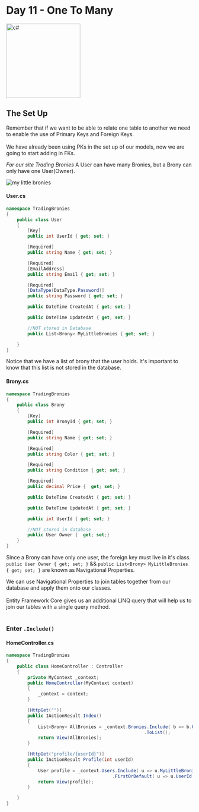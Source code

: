 # Day 11 - One To Many

<img src="https://upload.wikimedia.org/wikipedia/commons/thumb/7/7a/C_Sharp_logo.svg/800px-C_Sharp_logo.svg.png" alt="c#" width="200px" />

## The Set Up

Remember that if we want to be able to relate one table to another we need to enable the use of Primary Keys and Foreign Keys.<br>
<br>
We have already been using PKs in the set up of our models, now we are going to start adding in FKs.

*For our site Trading Bronies*
A User can have many Bronies, but a Brony can only have one User(Owner).

<img src="https://raw.githubusercontent.com/wgoode3/c-sharp-lectures/master/assets/bros.png" alt="my little bronies" />


#### User.cs
```cs
namespace TradingBronies
{
    public class User
    {
        [Key]
        public int UserId { get; set; }

        [Required]
        public string Name { get; set; }

        [Required]
        [EmailAddress]
        public string Email { get; set; }

        [Required]
        [DataType(DataType.Password)]
        public string Password { get; set; }

        public DateTime CreatedAt { get; set; }

        public DateTime UpdatedAt { get; set; }

        //NOT stored in Database
        public List<Brony> MyLittleBronies { get; set; }

    }
}
```
Notice that we have a list of brony that the user holds.  It's important to know that this list is not stored in the database.

#### Brony.cs
```cs
namespace TradingBronies
{
    public class Brony
    {
        [Key]
        public int BronyId { get; set; }

        [Required]
        public string Name { get; set; }

        [Required]
        public string Color { get; set; }

        [Required]
        public string Condition { get; set; }

        [Required]
        public decimal Price {  get; set; }

        public DateTime CreatedAt { get; set; }

        public DateTime UpdatedAt { get; set; }

        public int UserId { get; set; }

        //NOT stored in database
        public User Owner {  get; set;}
    }
}
```
Since a Brony can have only one user, the foreign key must live in it's class.<br>
`public User Owner { get; set; }` && `public List<Brony> MyLittleBronies { get; set; }` are known as Navigational Properties.

We can use Navigational Properties to join tables together from our database and apply them onto our classes.<br>
<br>
Entity Framework Core gives us an additional LINQ query that will help us to join our tables with a single query method.<br>
<br>

### Enter `.Include()` 

#### HomeController.cs

```cs
namespace TradingBronies
{
    public class HomeController : Controller
    {
        private MyContext _context;
        public HomeController(MyContext context)
        {
            _context = context;
        } 

        [HttpGet("")]
        public IActionResult Index()
        {
            List<Brony> AllBronies = _context.Bronies.Include( b => b.Owner )
                                                    .ToList();
            return View(AllBronies);
        }

        [HttpGet("profile/{userId}")]
        public IActionResult Profile(int userId)
        {
            User profile = _context.Users.Include( u => u.MyLittleBronies )
                                        .FirstOrDefault( u => u.UserId == userId );
            return View(profile);
        }

    }
}
```
